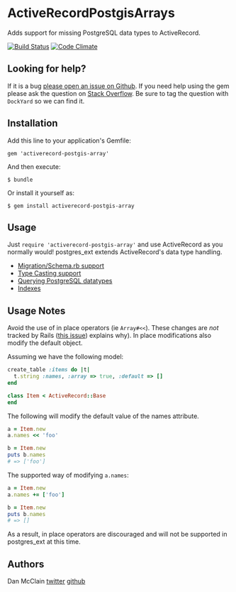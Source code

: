 # ActiveRecordPostgisArrays

Adds support for missing PostgreSQL data types to ActiveRecord.

[![Build Status](https://secure.travis-ci.org/dockyard/activerecord-postgis-array.png?branch=master)](http://travis-ci.org/dockyard/activerecord-postgis-array)
[![Code Climate](https://codeclimate.com/badge.png)](https://codeclimate.com/github/dockyard/activerecord-postgis-array)

## Looking for help? ##

If it is a bug [please open an issue on
Github](https://github.com/dockyard/party_foul/issues). If you need help using
the gem please ask the question on
[Stack Overflow](http://stackoverflow.com). Be sure to tag the
question with `DockYard` so we can find it.

## Installation

Add this line to your application's Gemfile:

    gem 'activerecord-postgis-array'

And then execute:

    $ bundle

Or install it yourself as:

    $ gem install activerecord-postgis-array

## Usage

Just `require 'activerecord-postgis-array'` and use ActiveRecord as you normally would! postgres\_ext extends
ActiveRecord's data type handling.

 * [Migration/Schema.rb support](docs/migrations.md)
 * [Type Casting support](docs/type_casting.md)
 * [Querying PostgreSQL datatypes](docs/querying.md)
 * [Indexes](docs/indexes.md)

## Usage Notes
Avoid the use of in place operators (ie `Array#<<`). These changes are
*not* tracked by Rails ([this issue](https://github.com/rails/rails/issues/6954))
explains why). In place modifications also modify the default object.

Assuming we have the following model:

```ruby
create_table :items do |t|
  t.string :names, :array => true, :default => []
end

class Item < ActiveRecord::Base
end
```

The following will modify the default value of the names attribute.

```ruby
a = Item.new
a.names << 'foo'

b = Item.new
puts b.names
# => ['foo']
```

The supported way of modifying `a.names`:

```ruby
a = Item.new
a.names += ['foo']

b = Item.new
puts b.names
# => []
```

As a result, in place operators are discouraged and will not be
supported in postgres\_ext at this time. 




## Authors

Dan McClain [twitter](http://twitter.com/_danmcclain) [github](http://github.com/danmcclain)

